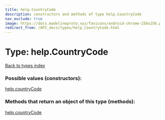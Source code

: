 ```yaml
---
title: help.CountryCode
description: constructors and methods of type help.CountryCode
nav_exclude: true
image: https://docs.madelineproto.xyz/favicons/android-chrome-256x256.png
redirect_from: /API_docs/types/help_CountryCode.html
---
```

# Type: help.CountryCode
[Back to types index](index.html)



### Possible values (constructors):

[help.countryCode](/API_docs/constructors/help.countryCode.html)  



### Methods that return an object of this type (methods):



[help.countryCode](/API_docs/constructors/help.countryCode.html)  

